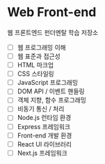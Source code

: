 # Web Front-end

웹 프론트엔드 펀더멘탈 학습 저장소

- [ ] 웹 프로그래밍 이해
- [ ] 웹 표준과 접근성
- [ ] HTML 마크업
- [ ] CSS 스타일링
- [ ] JavaScript 프로그래밍
- [ ] DOM API / 이벤트 핸들링
- [ ] 객체 지향, 함수 프로그래밍
- [ ] 비동기 통신 / 처리
- [ ] Node.js 런타임 환경
- [ ] Express 프레임워크
- [ ] Front-end 개발 환경
- [ ] React UI 라이브러리
- [ ] Next.js 프레임워크
